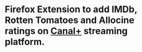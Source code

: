 # Firefox Extension to add IMDb, Rotten Tomatoes and Allocine ratings on [Canal+](https://www.canalplus.com/) streaming platform.

